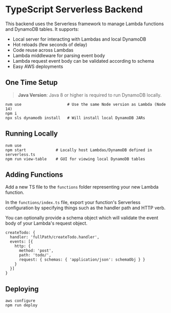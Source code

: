 # TypeScript Serverless Backend
This backend uses the Serverless framework to manage Lambda functions and DynamoDB tables. It supports:
* Local server for interacting with Lambdas and local DynamoDB
* Hot reloads (few seconds of delay)
* Code reuse across Lambdas
* Lambda middleware for parsing event body
* Lambda request event body can be validated according to schema
* Easy AWS deployments

## One Time Setup
> **Java Version**: Java 8 or higher is required to run DynamoDB locally.

```
nvm use                    # Use the same Node version as Lambda (Node 14)
npm i
npx sls dynamodb install   # Will install local DynamoDB JARs
```

## Running Locally

```
nvm use
npm start             # Locally host Lambdas/DynamoDB defined in serverless.ts
npm run view-table    # GUI for viewing local DynamoDB tables
```

## Adding Functions

Add a new TS file to the `functions` folder representing your new Lambda function.

In the `functions/index.ts` file, export your function's Serverless configuration by specifying things such as the handler path and HTTP verb.

You can optionally provide a schema object which will validate the event body of your Lambda's request object.

```
createTodo: {
  handler: 'fullPath/createTodo.handler',
  events: [{
    http: {
      method: 'post',
      path: 'todo/',
      request: { schemas: { 'application/json': schemaObj } }
    }
  }]
}
```

## Deploying
```
aws configure
npm run deploy
```
